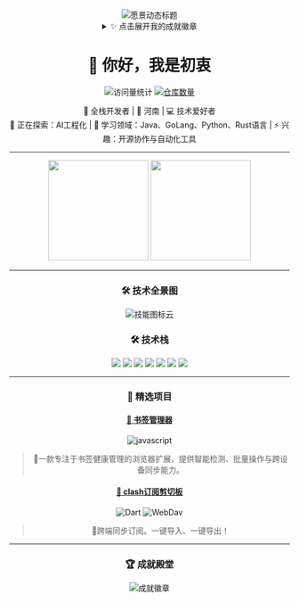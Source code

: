 <!-- 简介与欢迎语 -->
<div align="center">
<!-- 愿景驱动的动态标题（支持多段落动画） -->
<div align="center">
  <img src="https://readme-typing-svg.demolab.com?font=Fira+Code&weight=600&size=28&duration=3800&pause=800&color=7F3FBF&width=780&height=80&lines=%F0%9F%92%A1+Empowering+the+Future+with+Intelligent+Systems;%F0%9F%93%9A+Building+Scalable+AI+Infrastructure+for+Everyone;%F0%9F%9A%80+Pioneering+in+Cloud-Native+Machine+Learning;%E2%9C%A8+From+Code+to+Impact++%E2%80%94++Where+Algorithms+Meet+Reality;%F0%9F%8E%89+Open+Source++%7C++Community++%7C++Excellence++%7C++Innovation" alt="愿景动态标题"/>
</div>
<!-- 完整版动态愿景（含多行动画效果） -->
<details>
<summary>✨ 点击展开我的成就徽章</summary>
  <img src="https://github-profile-trophy.vercel.app/?username=ccxyChuzhong&theme=onedark&row=1&column=8&margin-w=15&margin-h=15" alt="成就徽章"/> 
</details>
  <h1>👋 你好，我是初衷</h1>
    <img src="https://komarev.com/ghpvc/?username=ccxyChuzhong&label=Profile+Views&color=blueviolet&style=flat" alt="访问量统计" /> 
  <a href="https://github.com/ccxyChuzhong?tab=repositories"><img src="https://badges.strrl.dev/repos/ccxyChuzhong?color=007ec6&style=flat" alt="仓库数量"/></a>
  <p>
    🚀 全栈开发者 | 📍 河南 | 💻 技术爱好者<br>
    🔭 正在探索：AI工程化 | 🌱 学习领域：Java、GoLang、Python、Rust语言 | ⚡ 兴趣：开源协作与自动化工具 
  </p>

---

<!-- 动态统计卡片（引用github-readme-stats） -->
<div align="center">
  <img height="180em" src="https://github-readme-stats.vercel.app/api?username=ccxyChuzhong&show_icons=true&theme=nightowl&include_all_commits=true&count_private=true&border_radius=15"/>
  <img height="180em" src="https://github-readme-stats.vercel.app/api/top-langs/?username=ccxyChuzhong&layout=compact&langs_count=8&theme=nightowl&border_radius=15"/>
</div>

---
### 🛠️ 技术全景图
<!-- 动态技能云（引用skill-icons.dev） -->
<div align="center">
  <img src="https://skillicons.dev/icons?i=py,tensorflow,pytorch,js,ts,react,nextjs,nodejs,aws,gcp,docker,kubernetes,redis,postgres,nginx,git,githubactions&perline=32" alt="技能图标云"/>
</div>

### 🛠️ 技术栈
<!-- 技能徽章（通过shields.io生成） -->
![](https://img.shields.io/badge/java-21-red?style=flat&logo=java)
![](https://img.shields.io/badge/Python-3.11-blue?style=flat&logo=python)
![](https://img.shields.io/badge/JavaScript-ES2022-yellow?style=flat&logo=javascript)
![](https://img.shields.io/badge/React-18.2-blue?style=flat&logo=react)
![](https://img.shields.io/badge/Node.js-20.3-green?style=flat&logo=node.js)
![](https://img.shields.io/badge/Docker-24.0-blue?style=flat&logo=docker)
![](https://img.shields.io/badge/AWS-EC2-orange?style=flat&logo=amazon-aws)

---

### 🌟 精选项目
<!-- 项目展示（带技术栈图标） -->
#### [🔗 书签管理器](https://github.com/ccxyChuzhong/Bookmark-Inspector)
![javascript](https://img.shields.io/badge/-javascript-3776AB?logo=javascript&logoColor=white)
> 🚀一款专注于书签健康管理的浏览器扩展，提供智能检测、批量操作与跨设备同步能力。

#### [🔗 clash订阅剪切板](https://github.com/ccxyChuzhong/v2ray-latest-node)
![Dart](https://img.shields.io/badge/-Dart-61DAFB?logo=dart&logoColor=black)
![WebDav](https://img.shields.io/badge/-WebDav-010101?logo=WebDav)
> 🎇跨端同步订阅。一键导入、一键导出！

---
### 🏆 成就殿堂
<!-- GitHub成就徽章（引用github-profile-trophy） --> 
<div align="center"> 
  <img src="https://github-profile-trophy.vercel.app/?username=ccxyChuzhong&theme=onedark&row=1&column=8&margin-w=15&margin-h=15" alt="成就徽章"/> 
</div>



